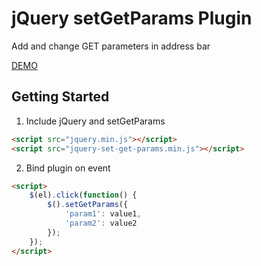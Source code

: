 # jQuery setGetParams Plugin
Add and change GET parameters in address bar

[DEMO](http://set-get-param.maxzhurkin.name)

## Getting Started
1. Include jQuery and setGetParams
```html
<script src="jquery.min.js"></script>
<script src="jquery-set-get-params.min.js"></script>
```
2. Bind plugin on event
```html
<script>
	$(el).click(function() {
		$().setGetParams({
			'param1': value1,
			'param2': value2
		});
	});
</script>
```
